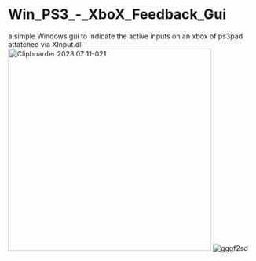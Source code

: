 # Win_PS3_-_XboX_Feedback_Gui
a simple Windows  gui to indicate the active inputs on an xbox of ps3pad attatched via XInput.dll
<img width="413" alt="Clipboarder 2023 07 11-021" src="https://github.com/wolfman616/Win_PS3_-_XboX_Feedback_Gui/assets/62726599/4ace70fe-7b59-4f71-9c8c-18ac08568085">
![gggf2sd](https://github.com/wolfman616/Win_PS3_-_XboX_Feedback_Gui/assets/62726599/fdf65cab-ddac-4584-983c-ee3956e140f8)
